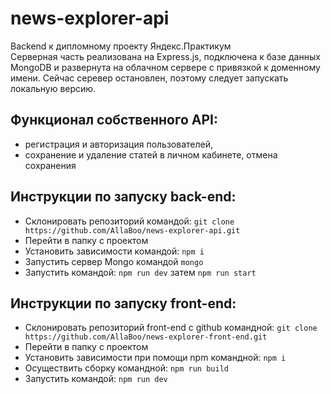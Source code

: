 # news-explorer-api
Backend к дипломному проекту Яндекс.Практикум  
Серверная часть реализована на Express.js, подключена к базе данных MongoDB и развернута на облачном сервере с привязкой к доменному имени. Сейчас серевер остановлен, поэтому следует запускать локальную версию.

## Функционал собственного API:
* регистрация и авторизация пользователей, 
* сохранение и удаление статей в личном кабинете, отмена сохранения

## Инструкции по запуску back-end:
* Склонировать репозиторий командой: ```git clone https://github.com/AllaBoo/news-explorer-api.git```
* Перейти в папку с проектом
* Установить зависимости командой: ```npm i```
* Запустить сервер Mongo командой ```mongo```
* Запустить командой: ```npm run dev``` затем ```npm run start```

## Инструкции по запуску front-end:
* Склонировать репозиторий front-end с github командной: ```git clone https://github.com/AllaBoo/news-explorer-front-end.git```
* Перейти в папку с проектом
* Установить зависимости при помощи npm командной: ```npm i```
* Осуществить сборку командной: ```npm run build```
* Запустить командой: ```npm run dev```
